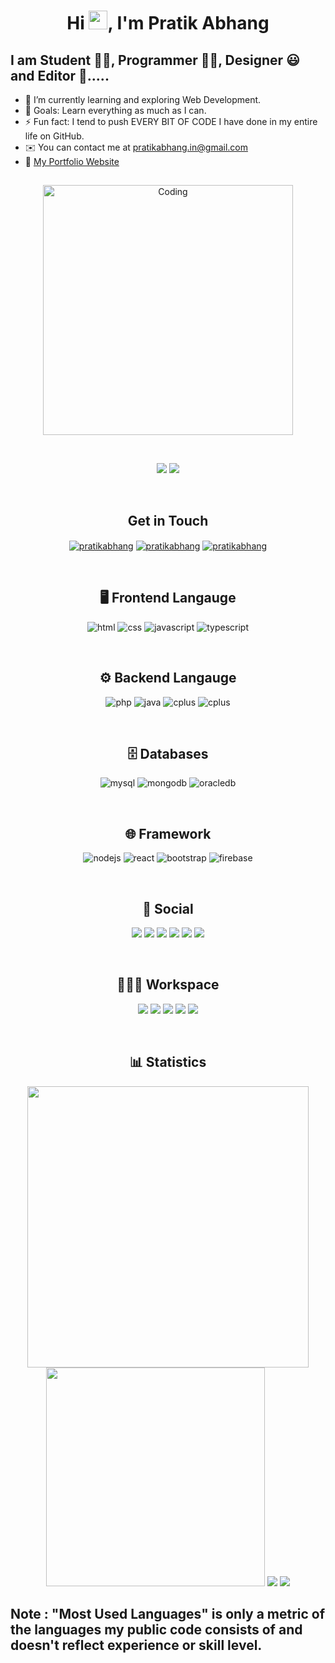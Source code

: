 <h1 align="center"> Hi <img src="https://raw.githubusercontent.com/MartinHeinz/MartinHeinz/master/wave.gif" width="30">, I'm Pratik Abhang </br> 
</h1>

## I am Student 👨‍🎓, Programmer 👨‍💻, Designer 😃 and Editor 🤩.....

- 🌱 I’m currently learning and exploring Web Development.
- 🥅 Goals: Learn everything as much as I can.
- ⚡ Fun fact: I tend to push EVERY BIT OF CODE I have done in my entire life on GitHub.
- ✉️ You can contact me at [pratikabhang.in@gmail.com](mailto:pratikabhang.in@gmail.com)
- 📌 <a href="https://pratikabhang.netlify.app/" target="_blank">My Portfolio Website</a>
<h2 align="center"></h2>
  <p align="center">
<img align="center" alt="Coding" width="400" src="https://raw.githubusercontent.com/PolarBearGG/PolarBearGG/master/web-developer.gif">
  </p>
  <br>
  <p align="center">
  <img src="https://komarev.com/ghpvc/?username=pratikabhang&style=for-the-badge">
  <img src="https://custom-icon-badges.herokuapp.com/badge/dynamic/json?logo=star&color=55960c&labelColor=488207&label=Stars&style=for-the-badge&query=%24.stars&url=https://api.github-star-counter.workers.dev/user/pratikabhang">
  </p>
  <br>
  <h2 align="center">Get in Touch</h2>
  <p align="center">
  <a href="https://linkedin.com/in/pratikabhang/" target="blank"><img align="center" src="https://img.shields.io/badge/linkedin-%230A66C2.svg?&style=for-the-badge&logo=linkedin&logoColor=white" alt="pratikabhang" /></a>
  <a href="https://pratikabhang.netlify.app/" target="blank"><img align="center" src="https://img.shields.io/badge/Portfolio-%23000000.svg?style=for-the-badge&logo=firefox&logoColor=#FF7139" alt="pratikabhang" /></a>
  <a href="mailto:pratikabhang.in@gmail.com" target="blank"><img align="center" src="https://img.shields.io/badge/gmail-%23EA4335.svg?&style=for-the-badge&logo=gmail&logoColor=white" alt="pratikabhang" /></a>
  </p>
  <br>
  <h2 align="center">🖥️ Frontend Langauge</h2>
  <p align="center">
  <img src="https://img.shields.io/badge/html5-%23E34F26.svg?&style=for-the-badge&logo=html5&logoColor=white" alt="html"/>
  <img src="https://img.shields.io/badge/css3-%231572B6.svg?&style=for-the-badge&logo=css3&logoColor=white" alt="css"/>
  <img src="https://img.shields.io/badge/javascript-%23F7DF1E.svg?&style=for-the-badge&logo=javascript&logoColor=black" alt="javascript"/>
  <img src="https://img.shields.io/badge/typescript-%23007ACC.svg?style=for-the-badge&logo=typescript&logoColor=white" alt="typescript"/>
  </p>
  <br>
  <h2 align="center">⚙️ Backend Langauge</h2>
  <p align="center">
  <img src="https://img.shields.io/badge/php-%23777BB4.svg?style=for-the-badge&logo=php&logoColor=white" alt="php"/>
  <img src="https://img.shields.io/badge/java-%23E34F26.svg?&style=for-the-badge&logo=java&logoColor=white" alt="java"/>
  <img src="https://img.shields.io/badge/python-%2300599C.svg?&style=for-the-badge&logo=python&logoColor=white" alt="cplus"/>
  <img src="https://img.shields.io/badge/c%2B%2B-%2300599C.svg?&style=for-the-badge&logo=c%2B%2B&logoColor=white" alt="cplus"/>
  </p>
  <br>
  <h2 align="center">🗄️ Databases</h2>
  <p align="center">
  <img src="https://img.shields.io/badge/mysql-%234479A1.svg?&style=for-the-badge&logo=mysql&logoColor=white" alt="mysql"/>
  <img src="https://img.shields.io/badge/mongodb-%2347A248.svg?&style=for-the-badge&logo=mongodb&logoColor=white" alt="mongodb"/>
  <img src="https://img.shields.io/badge/oracledb-%23E34F26.svg?&style=for-the-badge&logo=oarcaledb&logoColor=white" alt="oracledb"/>
  <p>
  <br>
  <h2 align="center">🌐 Framework</h2>
  <p align="center">
  <img src="https://img.shields.io/badge/node.js-%23339933.svg?&style=for-the-badge&logo=node.js&logoColor=white" alt="nodejs"/>
  <img src="https://img.shields.io/badge/react-%2361DAFB.svg?&style=for-the-badge&logo=react&logoColor=black" alt="react"/>
  <img src="https://img.shields.io/badge/bootstrap-%23563D7C.svg?style=for-the-badge&logo=bootstrap&logoColor=white" alt="bootstrap"/>
  <img src="https://img.shields.io/badge/firebase-%23FFCA28.svg?&style=for-the-badge&logo=firebase&logoColor=black" alt="firebase"/>
  </p>
  <br>
  <h2 align="center">🤙 Social</h2>
  <p align="center">
  <a href="http://www.instagram.com/pratikabhang_/"><img src = "https://img.shields.io/badge/Instagram-%23E4405F.svg?style=for-the-badge&logo=Instagram&logoColor=white"></a>
  <a href="https://www.linkedin.com/in/pratikabhang/"><img src="https://img.shields.io/badge/linkedin-%230077B5.svg?style=for-the-badge&logo=linkedin&logoColor=white"></a>
  <a href="https://www.github.com/pratikabhang"><img src="https://img.shields.io/badge/github-%23121011.svg?style=for-the-badge&logo=github&logoColor=white"></a>
  <a href="https://auth.geeksforgeeks.org/user/pratikabhang/"><img src="https://img.shields.io/badge/Geeks_for_Geeks-gray?style=for-the-badge&logo=geeksforgeeks&logoColor=35914c"></a>
  <a href="https://www.leetcode.com/pratikabhang/"><img src="https://img.shields.io/badge/leetcode-%23FFA116.svg?&style=for-the-badge&logo=leetcode&logoColor=black"></a>
  <a href="https://www.hackerrank.com/pratikabhang"><img src="https://img.shields.io/badge/-Hackerrank-2EC866?style=for-the-badge&logo=HackerRank&logoColor=white"></a>
  </p>
  <br>
  <h2 align="center">👨🏻‍💻 Workspace</h2>
  <p align="center">
  <img src="https://img.shields.io/badge/hp%20laptop-0096D6?style=for-the-badge&logo=hp&logoColor=white">
  <img src="https://img.shields.io/badge/Windows_OS-0078D6?style=for-the-badge&logo=windows&logoColor=white">
  <img src="https://img.shields.io/badge/Intel%20Core_i7_12th-0071C5?style=for-the-badge&logo=intel&logoColor=white">
  <img src="https://img.shields.io/badge/Google-4285F4?style=for-the-badge&logo=GoogleChrome&logoColor=white">
  <img src="https://img.shields.io/badge/VSCode-0078D4?style=for-the-badge&logo=visual%20studio%20code&logoColor=white">
  </p>
  <br>
  <h2 align="center">📊 Statistics</h2>
  <p align="center">
  <img src="https://github-profile-summary-cards.vercel.app/api/cards/profile-details?username=pratikabhang&theme=vue" width='450' />
  <img src='https://github-readme-stats-git-masterrstaa-rickstaa.vercel.app/api?username=pratikabhang&count_private=true&include_all_commits=true&show_icons=true&theme=highcontrast' width='350'/>
  <img src="https://github-readme-stats.vercel.app/api/top-langs/?username=pratikabhang&theme=highcontrast" />
  <img src="https://github-readme-streak-stats.herokuapp.com/?user=pratikabhang&theme=highcontrast"/>
  </p>

## Note : "Most Used Languages" is only a metric of the languages my public code consists of and doesn't reflect experience or skill level.
